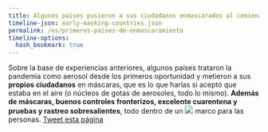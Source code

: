 ```yaml
---
title: Algunos países pusieron a sus ciudadanos enmascarados al comienzo de la pandemia
timeline-json: early-masking-countries.json
permalink: /es/primeros-países-de-enmascaramiento
timeline-options: 
  hash_bookmark: true
---
```


Sobre la base de experiencias anteriores, algunos países trataron la pandemia como aerosol desde los primeros oportunidad y metieron a sus **propios ciudadanos** en máscaras, que es lo que harías si aceptó que estaba en el aire (o núcleos de gotas de aerosoles, todo lo mismo). **Además de máscaras, buenos controles fronterizos, excelente cuarentena y pruebas y rastreo sobresalientes**, todo dentro de un <img src="https://user-images.githubusercontent.com/82182/102926364-c4098300-448c-11eb-9f06-b96d8e9d1d77.png"> marco para las personas. <a href="https://twitter.com/intent/tweet?url=https%3A%2F%2Fits-airborne.org%2Fes%2Fprimeros-países-de-enmascaramiento&via=AerosolizedC19&text=%23COVIDisAirborne%20%23masks4All%20%23bewareOfSharedAir%20%23ventilation. See: " target="_blank">Tweet esta página</a>